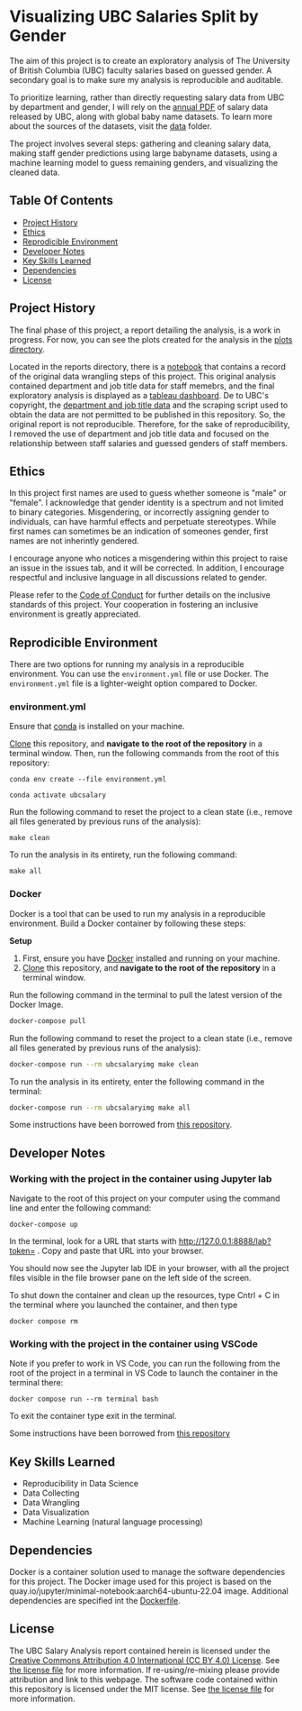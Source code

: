 # Visualizing UBC Salaries Split by Gender

The aim of this project is to create an exploratory analysis of The University of British Columbia (UBC) faculty salaries based on guessed gender. A secondary goal is to make sure my analysis is reproducible and auditable.

To prioritize learning, rather than directly requesting salary data from UBC by department and gender, I will rely on the [annual PDF](https://finance.ubc.ca/reporting-planning-analysis/financial-reports) of salary data released by UBC, along with global baby name datasets. To learn more about the sources of the datasets, visit the [data](data) folder.

The project involves several steps: gathering and cleaning salary data, making staff gender predictions using large babyname datasets, using a machine learning model to guess remaining genders, and visualizing the cleaned data.

## Table Of Contents  
- [Project History](#project-history)
- [Ethics](#ethics)
- [Reprodicible Environment](#reprodicible-environment)
- [Developer Notes](#developer-notes)
- [Key Skills Learned](#key-skills-learned)
- [Dependencies](#dependencies)
- [License](#license)


## Project History 

The final phase of this project, a report detailing the analysis, is a work in progress. For now, you can see the plots created for the analysis in the [plots directory](plots). 

Located in the reports directory, there is a [notebook](reports/UBC_salary_analysis.ipynb) that contains a record of the original data wrangling steps of this project. This original analysis contained department and job title data for staff memebrs, and the final exploratory analysis is displayed as a [tableau dashboard](https://public.tableau.com/views/2023UBCSalariesJobTitleDepartmentandGuessedGender/Dashboard1?:language=en-US&:sid=&:display_count=n&:origin=viz_share_link). De to UBC's copyright, the [department and job title data](https://www.directory.ubc.ca/index.cfm) and the scraping script used to obtain the data are not permitted to be published in this repository. So, the original report is not reproducible. Therefore, for the sake of reproducibility, I removed the use of department and job title data and focused on the relationship between staff salaries and guessed genders of staff members.

## Ethics

In this project first names are used to guess whether someone is "male" or "female". I acknowledge that gender identity is a spectrum and not limited to binary categories. Misgendering, or incorrectly assigning gender to individuals, can have harmful effects and perpetuate stereotypes. While first names can sometimes be an indication of someones gender, first names are not inherintly gendered. 

I encourage anyone who notices a misgendering within this project to raise an issue in the issues tab, and it will be corrected. In addition, I encourage respectful and inclusive language in all discussions related to gender. 

Please refer to the [Code of Conduct](CODE_OF_CONDUCT.md) for further details on the inclusive standards of this project. Your cooperation in fostering an inclusive environment is greatly appreciated.


## Reprodicible Environment

There are two options for running my analysis in a reproducible environment. You can use the `environment.yml` file or use Docker. The `environment.yml` file is a lighter-weight option compared to Docker. 

### environment.yml

Ensure that [conda](https://docs.anaconda.com/free/miniconda/miniconda-install/) is installed on your machine.

[Clone](https://docs.github.com/en/repositories/creating-and-managing-repositories/cloning-a-repository) this repository, and **navigate to the root of the repository** in a terminal window. Then, run the following commands from the root of this repository:

```{bash}
conda env create --file environment.yml
```

```{bash}
conda activate ubcsalary
```

Run the following command to reset the project to a clean state (i.e., remove all files generated by previous runs of the analysis):

```{bash}
make clean
```
To run the analysis in its entirety, run the following command:

```{bash}
make all
```

### Docker

Docker is a tool that can be used to run my analysis in a reproducible environment. Build a Docker container by following these steps:

**Setup**

1. First, ensure you have [Docker](https://www.docker.com/products/docker-desktop/) installed and running on your machine.
2. [Clone](https://docs.github.com/en/repositories/creating-and-managing-repositories/cloning-a-repository) this repository, and **navigate to the root of the repository** in a terminal window.

Run the following command in the terminal to pull the latest version of the Docker Image.

```bash
docker-compose pull
```
Run the following command to reset the project to a clean state (i.e., remove all files generated by previous runs of the analysis):

```bash
docker-compose run --rm ubcsalaryimg make clean
```

To run the analysis in its entirety, enter the following command in the terminal:

```bash
docker-compose run --rm ubcsalaryimg make all
```

Some instructions have been borrowed from [this repository](https://github.com/ttimbers/breast_cancer_predictor_py).

## Developer Notes

### Working with the project in the container using Jupyter lab

Navigate to the root of this project on your computer using the command line and enter the following command:

```{bash}
docker-compose up
```

In the terminal, look for a URL that starts with http://127.0.0.1:8888/lab?token= . Copy and paste that URL into your browser.

You should now see the Jupyter lab IDE in your browser, with all the project files visible in the file browser pane on the left side of the screen.

To shut down the container and clean up the resources, type Cntrl + C in the terminal where you launched the container, and then type

```{bash}
docker compose rm
```

### Working with the project in the container using VSCode
Note if you prefer to work in VS Code, you can run the following from the root of the project in a terminal in VS Code to launch the container in the terminal there:

```{bash}
docker compose run --rm terminal bash
```

To exit the container type exit in the terminal.

Some instructions have been borrowed from [this repository](https://github.com/ttimbers/breast_cancer_predictor_py)

## Key Skills Learned
- Reproducibility in Data Science
- Data Collecting
- Data Wrangling
- Data Visualization
- Machine Learning (natural language processing)

## Dependencies

Docker is a container solution used to manage the software dependencies for this project. The Docker image used for this project is based on the quay.io/jupyter/minimal-notebook:aarch64-ubuntu-22.04 image. Additional dependencies are specified int the [Dockerfile](Dockerfile).

## License

The UBC Salary Analysis report contained herein is licensed under the
[Creative Commons Attribution 4.0 International (CC BY 4.0) License](https://creativecommons.org/licenses/by/4.0/legalcode).
See [the license file](LICENSE.md) for more information. If
re-using/re-mixing please provide attribution and link to this webpage.
The software code contained within this repository is licensed under the
MIT license. See [the license file](LICENSE.md) for more information.
